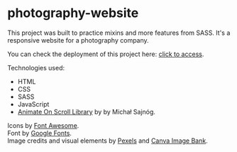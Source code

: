 # photography-website

This project was built to practice mixins and more features from SASS. It's a responsive website for a photography company.

You can check the deployment of this project here: <a href="https://photography-website-olive.vercel.app/" target="_blank">click to access</a>.

Technologies used:
<ul>
<li>HTML</li>
<li>CSS</li>
<li>SASS</li>
<li>JavaScript</li>
<li><a href="https://michalsnik.github.io/aos/">Animate On Scroll Library</a> by by Michał Sajnóg.
</ul>

Icons by <a href="https://fontawesome.com/" target="_blank">Font Awesome</a>.<br>
Font by <a href="http://fonts.google.com/" target="_ blank">Google Fonts</a>.<br>
Image credits and visual elements by <a href="https://www.pexels.com/" target="_blank">Pexels</a> and <a href="https://www.canva.com/" target="_blank">Canva Image Bank</a>.<br>

